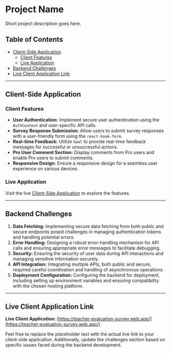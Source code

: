 # Project Name

Short project description goes here.

## Table of Contents

- [Client-Side Application](#client-side-application)
  - [Client Features](#client-features)
  - [Live Application](#live-application)
- [Backend Challenges](#backend-challenges)
- [Live Client Application Link](#live-client-application-link)

---

## Client-Side Application

### Client Features

- **User Authentication:** Implement secure user authentication using the `AuthContext` and user-specific API calls.
- **Survey Response Submission:** Allow users to submit survey responses with a user-friendly form using the `react-hook-form`.
- **Real-time Feedback:** Utilize `Swal` to provide real-time feedback messages for successful or unsuccessful actions.
- **Pro User Comment Section:** Display comments from Pro users and enable Pro users to submit comments.
- **Responsive Design:** Ensure a responsive design for a seamless user experience on various devices.

### Live Application

Visit the live [Client-Side Application](https://teacher-evaluation-survey.web.app/) to explore the features.

---

## Backend Challenges

1. **Data Fetching:** Implementing secure data fetching from both public and secure endpoints posed challenges in managing authentication tokens and handling potential errors.
2. **Error Handling:** Designing a robust error-handling mechanism for API calls and ensuring appropriate error messages to facilitate debugging.
3. **Security:** Ensuring the security of user data during API interactions and managing sensitive information securely.
4. **API Integration:** Integrating multiple APIs, both public and secure, required careful coordination and handling of asynchronous operations.
5. **Deployment Configuration:** Configuring the backend for deployment, including setting up environment variables and ensuring compatibility with the chosen hosting platform.

---

## Live Client Application Link

**Live Client Application:** [https://teacher-evaluation-survey.web.app/](https://teacher-evaluation-survey.web.app/)

Feel free to replace the placeholder text with the actual live link to your client-side application. Additionally, update the challenges section based on specific issues faced during the backend development.
